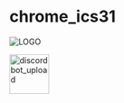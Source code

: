 # chrome_ics31

![LOGO](https://raw.githubusercontent.com/CodingDingDong/discord_ics31/main/discord.png)

<img width="70" alt="discordbot_upload" src="https://raw.githubusercontent.com/CodingDingDong/discord_ics31/main/discord.png">